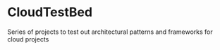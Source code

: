 # CloudTestBed
Series of projects to test out architectural patterns and frameworks for cloud projects
